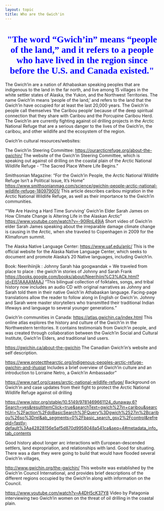 ```yaml
---
layout: topic
title: Who are the Gwich'in
---
```

<h1 style="font-size:30px;color:blue;text-align:center;font-family:'Times New Roman'"> "The word “Gwich’in” means “people of the land,” and it refers to a people who have lived in the region since before the U.S. and Canada existed."</h1>

The Gwich’in are a nation of Athabaskan speaking peoples that are indigenous to the land in the far north, and live among 15 villages in the white settler states of Alaska, the Yukon, and the Northwest Territories. The name Gwich’in means ‘people of the land,’ and refers to the land that the Gwich’in have occupied for at least the last 20,000 years. The Gwich’in people call themselves ‘the Caribou people’ because of the deep spiritual connection that they share with Caribou and the Porcupine Caribou Herd. The Gwich’in are currently fighting against oil drilling projects in the Arctic National Refuge that are a serious danger to the lives of the Gwich’in, the caribou, and other wildlife and the ecosystem of the region.

Gwich’in cultural resources/websites:

The Gwich’in Steering Committee:
https://ourarcticrefuge.org/about-the-gwichin/ 
The website of the Gwich’in Steering Committee, which is speaking out against oil drilling on the coastal plain of the Arctic National Wildlife Refuge - “The Sacred Place Where Life Begins.”

Smithsonian Magazine: “For the Gwich’in People, the Arctic National Wildlife Refuge Isn’t a Political Issue, It’s Home”
https://www.smithsonianmag.com/science/gwichin-people-arctic-national-wildlife-refuge-180979001/ 
This article describes caribou migration in the Arctic National Wildlife Refuge, as well as their importance to the Gwich’in communities.

“‘We Are Having a Hard Time Surviving’ Gwich’in Elder Sarah James on How Climate Change is Altering Life in the Alaskan Arctic”
https://www.youtube.com/watch?v=-90IRnL49jA
Short video of Gwich’in elder Sarah James speaking about the irreparable damage climate change is causing in the Arctic, when she traveled to Copenhagen in 2009 for the Klimaforum summit.

The Alaska Native Language Center:
https://www.uaf.edu/anlc/ 
This is the official website for the Alaska Native Language Center, which seeks to document and promote Alaska’s 20 Native languages, including Gwich’in.

Book: Neerihiinjìk : Johnny Sarah hàa googwandak = We traveled from place to place : the gwich'in stories of Johnny and Sarah Frank
https://books.google.com/books/about/Neerihiinj%C3%ACk.html?id=El51AAAAMAAJ 
“This bilingual collection of folktales, songs, and tribal history now includes an audio CD with original narratives as Johnny and Sarah told them in their native Gwich'in Athabaskan language. Facing-page translations allow the reader to follow along in English or Gwich'in. Johnny and Sarah were master storytellers who transmitted their traditional Indian lifeways and language to several younger generations.”

Gwich’in communities in Canada:
https://atlas.gwichin.ca/index.html
This online atlas explores the history and culture of the Gwich’in in the Northwestern territories. It contains testimonials from Gwich’in people, and was created through collaboration between the Gwich’in Social and Cultural Institute, Gwich’in Elders, and traditional land users.  

https://gwichin.ca/about-the-gwichin 
The Canadian Gwich’in’s website and self description. 

https://www.protectthearctic.org/indigenous-peoples-arctic-refuge-gwichin-and-iñupiat 
Includes a brief overview of Gwich’in culture and an introduction to Lorraine Netro, a Gwich’in Ambassador”

https://www.narf.org/cases/arctic-national-wildlife-refuge/ 
Background on Gwich’in and case updates from their fight to protect the Arctic National Wildlife Refuge against oil drilling

https://www.jstor.org/stable/10.5149/9781469661124_dunaway.6?Search=yes&resultItemClick=true&searchText=gwich%27in+caribou&searchUri=%2Faction%2FdoBasicSearch%3FQuery%3Dgwich%2527in%2Bcaribou%26so%3Drel&ab_segments=0%2Fbasic_search_gsv2%2Fcontrol&refreqid=fastly-default%3Aa42828156e5af5d870d9958048a541ca&seq=4#metadata_info_tab_contents 


Good history about longer arc interactions with European-descended settlers, land expropriation, and relationships with land. Good for situating. There was a dam they were going to build that would have flooded several Gwich’in villages, 

http://www.gwichin.org/the-gwichin/
This website was established by the Gwich’in Council International, and provides brief descriptions of the different regions occupied by the Gwich’in along with information on the Council.

https://www.youtube.com/watch?v=A4DH5cK37Y8
Video by Patagonia interviewing two Gwich’in women on the threat of oil drilling in the coastal plain.
